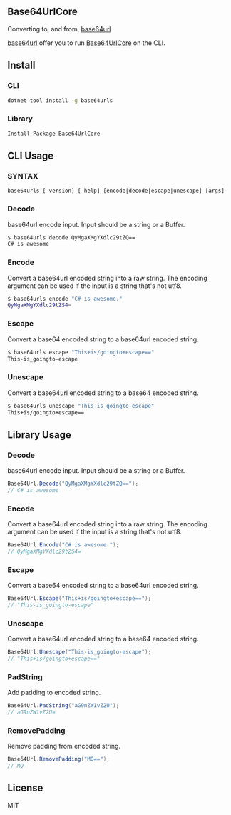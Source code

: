 ## Base64UrlCore

Converting to, and from, [base64url](https://en.wikipedia.org/wiki/Base64#RFC_4648)

[base64url]() offer you to run [Base64UrlCore](https://www.nuget.org/packages/Base64UrlCore) on the CLI.

## Install

### CLI

```bash
dotnet tool install -g base64urls
```

### Library

```bash
Install-Package Base64UrlCore
```

## CLI Usage

### SYNTAX

`base64urls [-version] [-help] [encode|decode|escape|unescape] [args]`

### Decode

base64url encode input. Input should be a string or a Buffer.

```bash
$ base64urls decode QyMgaXMgYXdlc29tZQ==
C# is awesome
```

### Encode

Convert a base64url encoded string into a raw string. The encoding argument can be used if the input is a string that's not utf8.

```bash
$ base64urls encode "C# is awesome."
QyMgaXMgYXdlc29tZS4=
```

### Escape

Convert a base64 encoded string to a base64url encoded string.

```bash
$ base64urls escape "This+is/goingto+escape=="
This-is_goingto-escape
```

### Unescape

Convert a base64url encoded string to a base64 encoded string.

```bash
$ base64urls unescape "This-is_goingto-escape"
This+is/goingto+escape==
```

## Library Usage

### Decode

base64url encode input. Input should be a string or a Buffer.

```csharp
Base64Url.Decode("QyMgaXMgYXdlc29tZQ==");
// C# is awesome
```

### Encode

Convert a base64url encoded string into a raw string. The encoding argument can be used if the input is a string that's not utf8.

```csharp
Base64Url.Encode("C# is awesome.");
// QyMgaXMgYXdlc29tZS4=
```

### Escape

Convert a base64 encoded string to a base64url encoded string.

```csharp
Base64Url.Escape("This+is/goingto+escape==");
// "This-is_goingto-escape" 
```

### Unescape

Convert a base64url encoded string to a base64 encoded string.

```csharp
Base64Url.Unescape("This-is_goingto-escape");
// "This+is/goingto+escape=="
```

### PadString

Add padding to encoded string.

```csharp
Base64Url.PadString("aG9nZW1vZ2U");
// aG9nZW1vZ2U=
```

### RemovePadding

Remove padding from encoded string.

```csharp
Base64Url.RemovePadding("MQ==");
// MQ
```

## License

MIT
